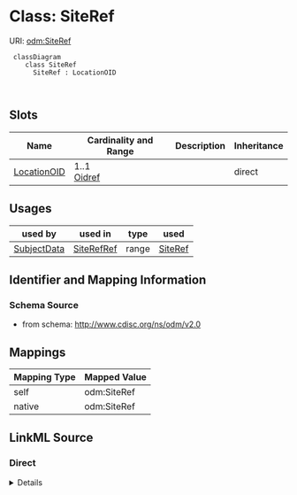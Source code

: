 # Class: SiteRef



URI: [odm:SiteRef](http://www.cdisc.org/ns/odm/v2.0/SiteRef)



```mermaid
 classDiagram
    class SiteRef
      SiteRef : LocationOID
        
      
```




<!-- no inheritance hierarchy -->


## Slots

| Name | Cardinality and Range | Description | Inheritance |
| ---  | --- | --- | --- |
| [LocationOID](LocationOID.md) | 1..1 <br/> [Oidref](Oidref.md) |  | direct |





## Usages

| used by | used in | type | used |
| ---  | --- | --- | --- |
| [SubjectData](SubjectData.md) | [SiteRefRef](SiteRefRef.md) | range | [SiteRef](SiteRef.md) |






## Identifier and Mapping Information







### Schema Source


* from schema: http://www.cdisc.org/ns/odm/v2.0





## Mappings

| Mapping Type | Mapped Value |
| ---  | ---  |
| self | odm:SiteRef |
| native | odm:SiteRef |





## LinkML Source

<!-- TODO: investigate https://stackoverflow.com/questions/37606292/how-to-create-tabbed-code-blocks-in-mkdocs-or-sphinx -->

### Direct

<details>
```yaml
name: SiteRef
from_schema: http://www.cdisc.org/ns/odm/v2.0
slots:
- LocationOID
slot_usage:
  LocationOID:
    name: LocationOID
    domain_of:
    - Organization
    - SiteRef
    - LocationRef
    - User
    range: oidref
    required: true
class_uri: odm:SiteRef

```
</details>

### Induced

<details>
```yaml
name: SiteRef
from_schema: http://www.cdisc.org/ns/odm/v2.0
slot_usage:
  LocationOID:
    name: LocationOID
    domain_of:
    - Organization
    - SiteRef
    - LocationRef
    - User
    range: oidref
    required: true
attributes:
  LocationOID:
    name: LocationOID
    from_schema: http://www.cdisc.org/ns/odm/v2.0
    rank: 1000
    alias: LocationOID
    owner: SiteRef
    domain_of:
    - Organization
    - SiteRef
    - LocationRef
    - User
    range: oidref
    required: true
class_uri: odm:SiteRef

```
</details>